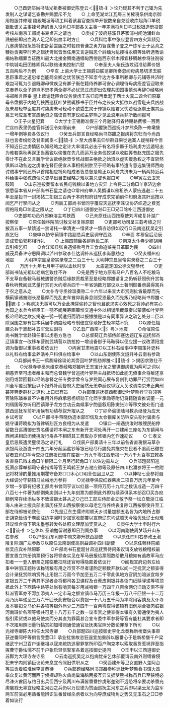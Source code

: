 <!-- { "loadSidebar": true } -->
　　○己酉吏部尚书陆光祖奏被御史陈登云＜锍-釒＞论乃疑其不利于己辄为先发制人之谋请乞查勘并赐罢斥不允
　　○  上命芜湖龙江瓦屑三关榷税系供南京御用袍服并修理  陵殿城垣等项工料着该县官查照单开银数亲自兑验收库起角□羊税银赴该关主事挂号选的当人役角□羊部各关主事一年差满将角□羊过税银造册投部考核从南京工部尚书衷贞吉之请也
　　○庚戌宁波府慈溪县茅家浦村间池涌鲜血溅船船即出血溅人足足即出血半时方止
　　○兵科给事中张应登言四方灾异频见九塞虏情报急皆将吏卧薪尝胆之时若顾餋谦之勇力智谋曹子登之严练军士于达真之鞭挞贡夷李时芳之辑抚岢岚皆当任用又言逆贼恩个紏缅为乱接得永腾等处听选教谕揭帖称缅罪当征陇川最大北接金腾南通缅甸西傍迤西东邻木邦宜移腾越参将驻劄彼中筑城屯田团练卿兵以联络诸夷控制六慰
　　○奉圣夫人柴氏造坟诏准给葬价银五百两后不为例
　　○辛亥  上谕大学士王锡爵曰朕览卿所奏忽闻母病恳切求去朕思臣事君之道忠孝岂能两全卿之忧苦朕岂不知柰今边方多事所赖卿与元辅等共济时艰岂可辄为引退既卿母微疾见有卿子衡在籍侍养卿可安心调理待母病痊差官迎取来京奉养以全子道岂不忠孝两全卿不必忧思过虑即出佐理共图国事慎勿再辞○经略尚书郑雒言臣奉  皇上敕谕廷臣会议务使虏王东归毋再垂涎于西土火真二酋合归原寨毋令盘据于内地乃狭西巡抚叶梦熊辄移书于臣并布之长安大抵欲以战雪耻夫兵凶战危未易轻举臣度其时势虏未可轻动不欲委生灵于锋镝以贻君父忧若驱逐虏王俟其远离王号应革市赏应绝资之庙谟自有定议如主梦熊之见孟浪用兵非所敢闻报可
　　○壬子火星犯箕
　　○大学士王锡爵准假三个月驰驿归省特赐路费银一百两纻丝四表里仍差官伴送促令如限前来
　　○户部覆狭西巡抚叶梦熊条陈一修墩堡一增年例等费各依议行
　　○癸丑兵部言自经略尚书郑雒之报虏将东归而今尚西驻也言者纷纷及甘肃阅臣＜锍-釒＞至大虏果去仰华群丑果徙远寨人疑稍释今但不知近日之虏情因以知经略之定计大率谓兵必出于有名将多蹶于趋利虏方远遁轻出为难若乘秋再逞正当蓄锐以俟惟在先几而运万全务伐狡谋以收胜筭昔赵充国之服先零计不在此又言魏学曾议欲绝款贡专修战御夫绝款之始湏以虚实缓急权之不宜斩然俱断以动各边之虏唯在督臣便宜从事相机制胜至于经略有事特遣专意选集锐师西向讨贼事宁则还所以首尾相应犄角相成者皆总督是赖正以同舟共济未为一柄两持近兵科给事中张栋疏催总督早出目击经略之难以兼总督也报曰可
　　○甲寅左云卫天鼓鸣
　　○山东巡按奏留本省民屯钱粮以备地方灾异  上令将二分角□羊京济边余银悉留本省从户部尚书石星之请也○常州府举人吴撝谦以催租杀人蒙告逃避二十五年至是投书一封揭帖二扣银三百两于本府知府钱守成求完销前件知府发其奸巡按以闻乞严行拏问从之
　　○丙辰工部尚书曾同亨覆应天巡抚李涞议协济织造之费宽假袍叚角□羊运之限从之
　　○丁巳四川道御史孙□王□兄□除补江西道御史
　　○吏部考功员外郎麻溶主考狭西
　　○己未原任山西按察使刘浑成复补湖广按察使
　　○原任翰林院简讨敖文祯复除原职
　　○吏部考功司呈三载考绩之时披沥五事一禁馈送一禁请托一举清吏一惜贤才一慎咨访俱如议行○云南巡抚吴定引疾乞归
　　○庚申以协守蓟镇中路副总兵史宸调守西路
　　○辛酉  孝穆皇后忌辰遣成安伯郭邦相行礼
　　○  上赐四辅臣各鲜鲥鱼二尾
　　○南京太仆寺少卿胡用宾引疾乞归
　　○合江知县张良遇侵欺弓兵工食命追赃完日革职为民
　　○四川威茂兵备许守恩降调以泸州参政李仕达调补从巡抚李尚思劾也
　　○癸亥福州府地震
　　大明神宗显皇帝实录卷之二百三十七
大明神宗显皇帝实录卷之二百三十八
　　万历十九年七月甲子朔以孟秋时享
　　太庙遣定国公徐文璧恭代
　　○吏部尚书陆光祖以老病乞致仕不许
　　○先是西宁地方原有马户八百名人不吃粮马不支草自备鞍马器械遇警杀贼后缘款贡裁革至是经略郑雒请复之仍斩获照例升赏每春秋听教阅武艺量行赏罚大约增兵四千一年省饷数万部议以土著制御番虏最得寓兵于农之意从之
　　○太仆寺寺丞徐琰奏称二十六年以来宣大市赏则扯酋最厚而先横蓟镇诸酋则长昂最厚而先乱史车酋仰我鼻息则受恩最久而先叛乃经略尚书郑雒＜锍-釒＞称虏决无事可以万全此掩耳偷钤之智也且欲求实心效死之将帅必有实心为国之本兵今枢臣王一鹗不闻展筹画策惟交通中外以相谩阻截章奏以蒙蔽如叶梦熊极论经略之欺妄揭送一鹗一鹗遣归而阴以报雒雒是以有同事异议之疏乞处分二臣以除误国之罪有旨本兵居中调度经略专制便宜徐琰好生轻率姑不究
　　○以原任福建总兵于嵩起补五军营左副将
　　○乙丑广西南＜氵粤＞地震
　　○命催原任尚书魏学曾赴镇任事以虏患方急也
　　○总督蓟辽兵部侍郎蹇达题辽东巡抚郝杰辽镇事宜一改移车营劄武靖营以防抢掠一增设备御于马鞍驿以便应援一议改清阳提调为备御以重事权着依议行
　　○丙寅甘肃地震○以工科右给事中李周策补吏科以礼科右给事孟养浩补户科俱左给事中
　　○以山东副使陈文燧升补云南右参政
　　○兵部尚书王一鹗奏辩徐琰论其赍回叶梦熊劾郑雒＜锍-釒＞揭因求致仕不允
　　○光禄寺寺丞朱维京奏经略郑雒听王志宝计龙之邪谋御虏辄为两可之词以相愚弄至可虑者雒主和而总督魏学曾巡抚叶梦熊主战抵牾如此能无偾事合将雒还京别用或暂回籍以经略总督之任专委学曾令与梦熊同心展布复剖判功罪严行赏罚如四川全军覆没按臣以不报外补而督府大吏居然无恙李廷仪纵寇入关改调南京未正典刑甚非奔走群材之道也  上曰已有旨
　　○兵部覆巡抚狭西都御史叶梦熊荐举将领等官除陈璘奉旨不许推用外将麻承恩杨绍勋王化熙李承勋等附记将籍随宜推调董一元刘缙国等方听用西镇邓子龙方立功云南候事宁酌量叙用陈爕张沛等移文彼处衙门送狭西巡抚军前听用候有功绩荐叙升擢从之
　　○丁卯命谕德陆可教余继登为应天乡试考官
　　○以户部书手蒋晓伪造本部印信及太仓银库关防钤空头劄付骗卖与姚守谦蒋晓拟为首律斩刻匠方良相为从发遣
　　○镇口一闸遇挑浚时粮艘民船停留数日巡漕御史贾名儒请将本闸之东有新开支河处再开一口建闸三座名为东镇闸与西闸递相启闭使挑浚行舟各不相碍其工费取办岁修银内乞作速勘议
　　○  仁孝文皇后忌辰遣灵璧侯汤之诰行礼
　　○戊辰户部奏请十三年以前各省直税银马草杂派银两及浙直十四五六年分起运盐钞等银已经尽行蠲免其拖欠在民者不追而已徵在官者宜角□羊今查浙江册报已徵在库银一万九千零江西册报一万六千九百零宜敕各省直将已徵未角□羊银限二个月尽行起角□羊以佐边需从之
　　○兵部题郧阳巡抚萧彦荐举都司守备指挥等官王鸣鹤王梦吉谢应徵等及原任四川松潘参将王一柱附记将材薄酌量推用荆瞿守备郑□□木心□明革任回卫从之
　　○以神枢七营参将聂大经调分守蓟镇马兰峪地方参将
　　○光禄寺供应红器柴炭二项自万历元年至今岁增一岁靡有纪极工部尚书曾同亨议以红器一项将万历十九年之数该成造一万四千八百七十件著为额例柴炭则以十九年刻票为额例此外即为续添俱系本部召□买办庶额例常存续添纵多不致滥额太甚从之○己巳工部左侍郎金立敬予祭一坛立敬浙江临海人由进士授兵部主事历任至山西按察使以母老乞侍养终丧复除江西按察使升至工部左侍郎被论致仕
　　○先是辽东生儒许附顺天乡试量加额五名皆为内地所占御史胡克俭请于卷面注边字阅时少加宽收部覆以宣府辽东均试顺天今独优处辽士似难轻议惟合将下第朱墨卷转发各处照文理厚加奖赏从之
　　○庚午大学士申时行六＜锍-釒＞乞休以  圣谕勉留谢恩即日到阁办事
　　○以河南副使周梦旸升山东右参政
　　○以户部山东司郎中周文卿升狭西副使
　　○以原任四川右参政王淑陵复除湖广左参政○以原任云南副使高则益调补四川副使
　　○以原任翰林院编修吴应宾补除原职
　　○户部尚书石星题甘肃巡抚贾待问条议谓支放钱粮稽核最要宜置立饷册饷票预行各将领查实见在军马册报给票照数给散月粮如有逃故军马应扣者一一登入册票之尾临散扣除还官毋得隐匿着依议行
　　○阅视宣府边务左给事中钟羽正题称该称钱粮有用之市赏不尽者谨酌定额数开款以闻一定抚赏之额查得会计录抚赏除哨赏外止用银二万而今节加至五万二千零此俱地方官阴加暗派宜每岁定银五万二千两其不足者合将都司各卫课程及仓蓆皮剩银并各衙门纸赎驿递等项顶抵此外上下西路中路等处尚有哨赏每岁用减哨银一万四千八百余两仍旧动支俱不得科派官军亦不淂加添夷人一定市马之额宣镇市马万历三年报一万八千匹银一十二万两乃历年递至三万六千匹长此安极合以费银一十八万五千两为率除用客饷及太仆寺发本镇扣兑马价并各项等银外尚少二万四千一百两零查得该镇有旧例朋合银肉脏银河南班价各项等银共可足十八万五千之数一议市赏之使查得本镇有久猾通使为夷人指引索货或以他马使卖而分其直为罪莫甚合宜专委中军参将等官有能杜其要求者即不次擢用照旧量行犒赏如加增则通使通官及抚夷官照分数论罪章下所司
　　○以光禄寺卿陈大科任太常寺卿
　　○兵部题四川巡按御史李化龙奏称新桥堡失事审获逆番阿呼等俱言受豊□阝承业扰害故恣狂逞宜加重辟以服番心于是新桥堡千户梁继武宁州卫百户谢继祖以寇来疏防逃窜罪掌所印百户陶克孝以索取番货惹祸罪至指挥曹守爵怯懦不前千户张启轻信掣军各着巡按御史提问
　　○壬申以江西道御史苏鄼为大理寺左寺丞
　　○云南巡抚吴定以抱病忧亲乞休部覆谓云南外则缅酋侵犯未宁内则镇臣议论未息宜令照旧供职从之
　　○癸酉建州等卫女直野人差阿台等进贡着临淮侯李言恭待
　　○兵部题经略尚书郑雒奏称巡抚叶梦熊叠书谓火酋率众复过黄河而西宁侦探却称火酋尚巢海脑两报互异又据梦熊书称苗兵已至狭境必尽诛火酋因与约日出兵但西宁及两川布满皆番番抄虏形差别不远恐将卒要功杀番充虏屠戮无辜宜经略主河西之兵仍以万世德为赞画巡抚主河东之兵即以梁云龙为监军两军前驱必用熟番能辨识生番曾经杀虏者以为向导庶成犄角之势又无玉石之□□参着如议行
